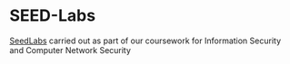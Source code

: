 # SEED-Labs
[SeedLabs](https://seedsecuritylabs.org/Labs_16.04/)
 carried out as part of our coursework for Information Security and Computer Network Security
